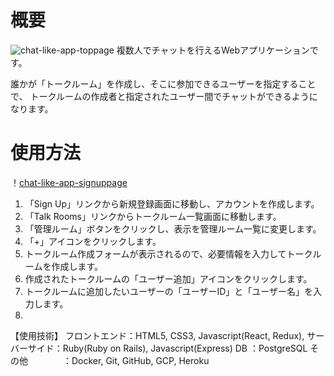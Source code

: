 # 概要
![chat-like-app-toppage](https://user-images.githubusercontent.com/50513757/89727048-4873d180-d9d6-11ea-94af-539b65fd5f3c.png)
複数人でチャットを行えるWebアプリケーションです。

誰かが「トークルーム」を作成し、そこに参加できるユーザーを指定することで、
トークルームの作成者と指定されたユーザー間でチャットができるようになります。

# 使用方法
！[chat-like-app-signuppage](https://user-images.githubusercontent.com/50513757/89727116-d8b21680-d9d6-11ea-988d-7b44941fe97d.png)
1. 「Sign Up」リンクから新規登録画面に移動し、アカウントを作成します。
1. 「Talk Rooms」リンクからトークルーム一覧画面に移動します。
1. 「管理ルーム」ボタンをクリックし、表示を管理ルーム一覧に変更します。
1. 「+」アイコンをクリックします。
1. トークルーム作成フォームが表示されるので、必要情報を入力してトークルームを作成します。
1. 作成されたトークルームの「ユーザー追加」アイコンをクリックします。
1. トークルームに追加したいユーザーの「ユーザーID」と「ユーザー名」を入力します。
1. 

【使用技術】
フロントエンド：HTML5, CSS3, Javascript(React, Redux),
サーバーサイド：Ruby(Ruby on Rails), Javascript(Express)
DB                    ：PostgreSQL
その他　　　　：Docker, Git, GitHub, GCP, Heroku
